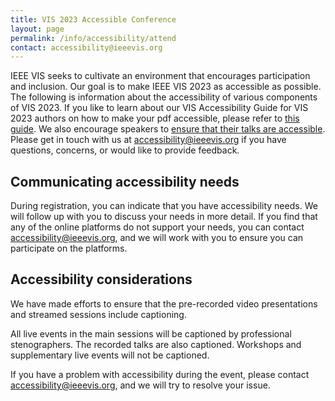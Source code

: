 ```yaml
---
title: VIS 2023 Accessible Conference
layout: page
permalink: /info/accessibility/attend
contact: accessibility@ieeevis.org
---
```


IEEE VIS seeks to cultivate an environment that encourages participation and inclusion. Our goal is to make IEEE VIS 2023 as accessible as possible. The following is information about the accessibility of various components of VIS 2023. If you like to learn about our VIS Accessibility Guide for VIS 2023 authors on how to make your pdf accessible, please refer to [this guide](/year/2023/info/call-participation/make-pdf-accessible). We also encourage speakers to [ensure that their talks are accessible](http://www.sigaccess.org/welcome-to-sigaccess/resources/accessible-presentation-guide/). Please get in touch with us at [accessibility@ieeevis.org](mailto:accessibility@ieeevis.org) if you have questions, concerns, or would like to provide feedback.

## Communicating accessibility needs

During registration, you can indicate that you have accessibility needs. We will follow up with you to discuss your needs in more detail. If you find that any of the online platforms do not support your needs, you can contact [accessibility@ieeevis.org](mailto:accessibility@ieeevis.org), and we will work with you to ensure you can participate on the platforms.

## Accessibility considerations

We have made efforts to ensure that the pre-recorded video presentations and streamed sessions include captioning.

All live events in the main sessions will be captioned by professional stenographers. The recorded talks are also captioned. Workshops and supplementary live events will not be captioned.

If you have a problem with accessibility during the event, please contact [accessibility@ieeevis.org](mailto:accessibility@ieeevis.org), and we will try to resolve your issue.
